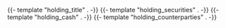 {{- template "holding_title" . -}}
{{- template "holding_securities" . -}}
{{- template "holding_cash" . -}}
{{- template "holding_counterparties" . -}}
